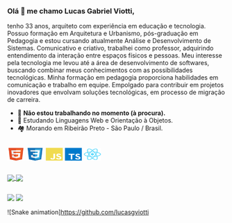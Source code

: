 ### Olá 👋 me chamo Lucas Gabriel Viotti,
tenho 33 anos, arquiteto com experiência em educação e tecnologia. Possuo formação em Arquitetura e Urbanismo, pós-graduação em Pedagogia e estou cursando atualmente Análise e Desenvolvimento de Sistemas. Comunicativo e criativo, trabalhei como professor, adquirindo entendimento da interação entre espaços físicos e pessoas. Meu interesse pela tecnologia me levou até a área de desenvolvimento de softwares, buscando combinar meus conhecimentos com as possibilidades tecnológicas. Minha formação em pedagogia proporciona habilidades em comunicação e trabalho em equipe. Empolgado para contribuir em projetos inovadores que envolvam soluções tecnológicas, em processo de migração de carreira.
- 🔭 <strong>Não estou trabalhando no momento (à procura).</strong>
- 🌱 Estudando Linguagens Web e Orientação à Objetos.
- 🏘️ Morando em Ribeirão Preto - São Paulo / Brasil.

<div style="display: inline_block"><br>
  <img align="center" alt="HTML" height="30" width="40" src="https://raw.githubusercontent.com/devicons/devicon/master/icons/html5/html5-original.svg">
  <img align="center" alt="CSS" height="30" width="40" src="https://raw.githubusercontent.com/devicons/devicon/master/icons/css3/css3-original.svg">
  <img align="center" alt="Js" height="30" width="40" src="https://raw.githubusercontent.com/devicons/devicon/master/icons/javascript/javascript-plain.svg">
  <img align="center" alt="Ts" height="30" width="40" src="https://raw.githubusercontent.com/devicons/devicon/master/icons/typescript/typescript-plain.svg">
  <img align="center" alt="React" height="30" width="40" src="https://raw.githubusercontent.com/devicons/devicon/master/icons/react/react-original.svg">
</div> 

##

<div>
  <a href="https://github.com/lucasgviotti/github-readme-stats"> 
  <img height=180 align="center" src="https://github-readme-stats.vercel.app/api?username=lucasgviotti"/> 
</a>
<a href="https://github.com/lucasgviotti/convoychat">
  <img height=180 align="center" src="https://github-readme-stats.vercel.app/api/top-langs?username=lucasgviotti&layout=compact&langs_count=8&card_width=320" />
</a>
</div>

  ##
 
<div> 
  <a href = "mailto:viottiarquiteto@outlook.com"><img src="https://img.shields.io/badge/Microsoft_Outlook-0078D4?style=for-the-badge&logo=microsoft-outlook&logoColor=white" target="_blank"></a>
  <a href="https://www.linkedin.com/in/lucas-viotti/" target="_blank"><img src="https://img.shields.io/badge/-LinkedIn-%230077B5?style=for-the-badge&logo=linkedin&logoColor=white" target="_blank"></a> 
  
</div>

![Snake animation]https://github.com/lucasgviotti
